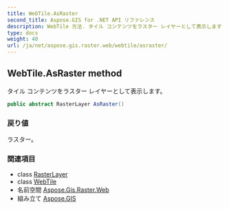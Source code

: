 ```yaml
---
title: WebTile.AsRaster
second_title: Aspose.GIS for .NET API リファレンス
description: WebTile 方法. タイル コンテンツをラスター レイヤーとして表示します
type: docs
weight: 40
url: /ja/net/aspose.gis.raster.web/webtile/asraster/
---
```

## WebTile.AsRaster method

タイル コンテンツをラスター レイヤーとして表示します。

```csharp
public abstract RasterLayer AsRaster()
```

### 戻り値

ラスター。

### 関連項目

* class [RasterLayer](../../../aspose.gis.raster/rasterlayer/)
* class [WebTile](../)
* 名前空間 [Aspose.Gis.Raster.Web](../../webtile/)
* 組み立て [Aspose.GIS](../../../)


